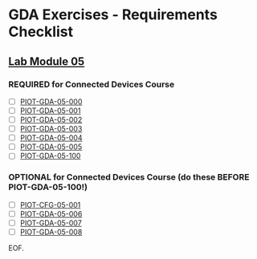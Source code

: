 # GDA Exercises - Requirements Checklist

## [Lab Module 05](https://github.com/orgs/programming-the-iot/projects/1#column-10488421)

### REQUIRED for Connected Devices Course

- [ ] [PIOT-GDA-05-000](https://github.com/programming-the-iot/book-exercise-tasks/issues/38)
- [ ] [PIOT-GDA-05-001](https://github.com/programming-the-iot/book-exercise-tasks/issues/62)
- [ ] [PIOT-GDA-05-002](https://github.com/programming-the-iot/book-exercise-tasks/issues/142)
- [ ] [PIOT-GDA-05-003](https://github.com/programming-the-iot/book-exercise-tasks/issues/64)
- [ ] [PIOT-GDA-05-004](https://github.com/programming-the-iot/book-exercise-tasks/issues/66)
- [ ] [PIOT-GDA-05-005](https://github.com/programming-the-iot/book-exercise-tasks/issues/67)
- [ ] [PIOT-GDA-05-100](https://github.com/programming-the-iot/book-exercise-tasks/issues/36)

### OPTIONAL for Connected Devices Course (do these BEFORE PIOT-GDA-05-100!)
- [ ] [PIOT-CFG-05-001](https://github.com/programming-the-iot/book-exercise-tasks/issues/72)
- [ ] [PIOT-GDA-05-006](https://github.com/programming-the-iot/book-exercise-tasks/issues/65)
- [ ] [PIOT-GDA-05-007](https://github.com/programming-the-iot/book-exercise-tasks/issues/74)
- [ ] [PIOT-GDA-05-008](https://github.com/programming-the-iot/book-exercise-tasks/issues/79)

EOF.

